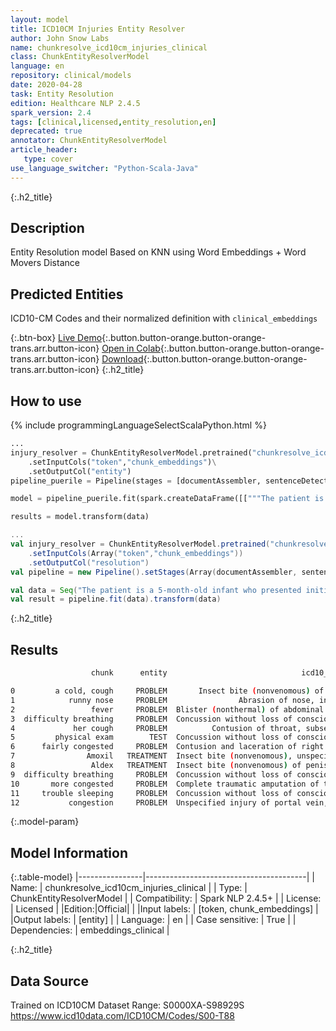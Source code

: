 ```yaml
---
layout: model
title: ICD10CM Injuries Entity Resolver
author: John Snow Labs
name: chunkresolve_icd10cm_injuries_clinical
class: ChunkEntityResolverModel
language: en
repository: clinical/models
date: 2020-04-28
task: Entity Resolution
edition: Healthcare NLP 2.4.5
spark_version: 2.4
tags: [clinical,licensed,entity_resolution,en]
deprecated: true
annotator: ChunkEntityResolverModel
article_header:
   type: cover
use_language_switcher: "Python-Scala-Java"
---
```


{:.h2_title}
## Description
Entity Resolution model Based on KNN using Word Embeddings + Word Movers Distance

## Predicted Entities
ICD10-CM Codes and their normalized definition with `clinical_embeddings`

{:.btn-box}
[Live Demo](https://demo.johnsnowlabs.com/healthcare/ER_ICD10_CM/){:.button.button-orange.button-orange-trans.arr.button-icon}
[Open in Colab](https://colab.research.google.com/github/JohnSnowLabs/spark-nlp-workshop/blob/master/tutorials/streamlit_notebooks/healthcare/ER_ICD10_CM.ipynb){:.button.button-orange.button-orange-trans.arr.button-icon}
[Download](https://s3.amazonaws.com/auxdata.johnsnowlabs.com/clinical/models/chunkresolve_icd10cm_injuries_clinical_en_2.4.5_2.4_1588103825347.zip){:.button.button-orange.button-orange-trans.arr.button-icon}
{:.h2_title}
## How to use
<div class="tabs-box" markdown="1">

{% include programmingLanguageSelectScalaPython.html %}

```python
...
injury_resolver = ChunkEntityResolverModel.pretrained("chunkresolve_icd10cm_injuries_clinical","en","clinical/models")\
	.setInputCols("token","chunk_embeddings")\
	.setOutputCol("entity")
pipeline_puerile = Pipeline(stages = [documentAssembler, sentenceDetector, tokenizer, word_embeddings, clinical_ner, ner_converter, chunk_embeddings, injury_resolver])

model = pipeline_puerile.fit(spark.createDataFrame([["""The patient is a 5-month-old infant who presented initially on Monday with a cold, cough, and runny nose for 2 days. Mom states she had no fever. Her appetite was good but she was spitting up a lot. She had no difficulty breathing and her cough was described as dry and hacky. At that time, physical exam showed a right TM, which was red. Left TM was okay. She was fairly congested but looked happy and playful. She was started on Amoxil and Aldex and we told to recheck in 2 weeks to recheck her ear. Mom returned to clinic again today because she got much worse overnight. She was having difficulty breathing. She was much more congested and her appetite had decreased significantly today. She also spiked a temperature yesterday of 102.6 and always having trouble sleeping secondary to congestion."""]]).toDF("text"))

results = model.transform(data)
```

```scala
...
val injury_resolver = ChunkEntityResolverModel.pretrained("chunkresolve_icd10cm_injuries_clinical","en","clinical/models")
	.setInputCols(Array("token","chunk_embeddings"))
	.setOutputCol("resolution")
val pipeline = new Pipeline().setStages(Array(documentAssembler, sentenceDetector, tokenizer, word_embeddings, clinical_ner, ner_converter, chunk_embeddings, injury_resolver))

val data = Seq("The patient is a 5-month-old infant who presented initially on Monday with a cold, cough, and runny nose for 2 days. Mom states she had no fever. Her appetite was good but she was spitting up a lot. She had no difficulty breathing and her cough was described as dry and hacky. At that time, physical exam showed a right TM, which was red. Left TM was okay. She was fairly congested but looked happy and playful. She was started on Amoxil and Aldex and we told to recheck in 2 weeks to recheck her ear. Mom returned to clinic again today because she got much worse overnight. She was having difficulty breathing. She was much more congested and her appetite had decreased significantly today. She also spiked a temperature yesterday of 102.6 and always having trouble sleeping secondary to congestion.").toDF("text")
val result = pipeline.fit(data).transform(data)
```
</div>

{:.h2_title}
## Results
```bash
                  chunk      entity                              icd10_inj_description  icd10_inj_code

0         a cold, cough     PROBLEM       Insect bite (nonvenomous) of throat, sequela  S1016XS
1            runny nose     PROBLEM                Abrasion of nose, initial encounter  S0031XA
2                 fever     PROBLEM  Blister (nonthermal) of abdominal wall, initia...  S30821A
3  difficulty breathing     PROBLEM  Concussion without loss of consciousness, init...  S060X0A
4             her cough     PROBLEM          Contusion of throat, subsequent encounter  S100XXD
5         physical exam        TEST  Concussion without loss of consciousness, init...  S060X0A
6      fairly congested     PROBLEM  Contusion and laceration of right cerebrum wit...  S06310A
7                Amoxil   TREATMENT  Insect bite (nonvenomous), unspecified ankle, ...  S90569S
8                 Aldex   TREATMENT  Insect bite (nonvenomous) of penis, initial en...  S30862A
9  difficulty breathing     PROBLEM  Concussion without loss of consciousness, init...  S060X0A
10       more congested     PROBLEM  Complete traumatic amputation of two or more r...  S98211S
11     trouble sleeping     PROBLEM  Concussion without loss of consciousness, sequela  S060X0S
12           congestion     PROBLEM  Unspecified injury of portal vein, initial enc...  S35319A
```


{:.model-param}
## Model Information

{:.table-model}
|----------------|----------------------------------------|
| Name:           | chunkresolve_icd10cm_injuries_clinical |
| Type:    | ChunkEntityResolverModel               |
| Compatibility:  | Spark NLP 2.4.5+                                  |
| License:        | Licensed                               |
|Edition:|Official|                             |
|Input labels:         | [token, chunk_embeddings]                |
|Output labels:        | [entity]                                 |
| Language:       | en                                     |
| Case sensitive: | True                                   |
| Dependencies:  | embeddings_clinical                    |

{:.h2_title}
## Data Source
Trained on ICD10CM Dataset Range: S0000XA-S98929S
https://www.icd10data.com/ICD10CM/Codes/S00-T88
